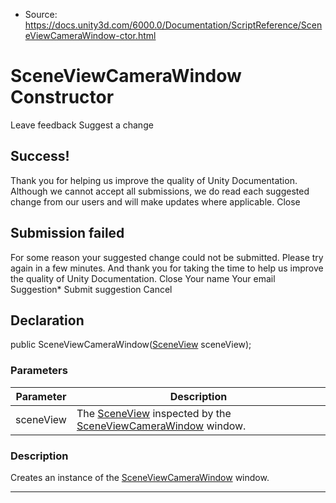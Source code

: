 * Source: https://docs.unity3d.com/6000.0/Documentation/ScriptReference/SceneViewCameraWindow-ctor.html

# SceneViewCameraWindow Constructor
Leave feedback
Suggest a change
## Success!
Thank you for helping us improve the quality of Unity Documentation. Although we cannot accept all submissions, we do read each suggested change from our users and will make updates where applicable.
Close
## Submission failed
For some reason your suggested change could not be submitted. Please <a>try again</a> in a few minutes. And thank you for taking the time to help us improve the quality of Unity Documentation.
Close
Your name Your email Suggestion* Submit suggestion
Cancel
## Declaration
public SceneViewCameraWindow([SceneView](https://docs.unity3d.com/6000.0/Documentation/ScriptReference/SceneView.html) sceneView); 
### Parameters
Parameter | Description  
---|---  
sceneView | The [SceneView](https://docs.unity3d.com/6000.0/Documentation/ScriptReference/SceneView.html) inspected by the [SceneViewCameraWindow](https://docs.unity3d.com/6000.0/Documentation/ScriptReference/SceneViewCameraWindow.html) window.  
### Description
Creates an instance of the [SceneViewCameraWindow](https://docs.unity3d.com/6000.0/Documentation/ScriptReference/SceneViewCameraWindow.html) window.
* * *
